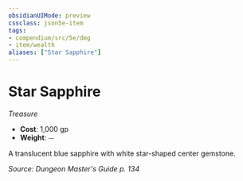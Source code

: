 ```yaml
---
obsidianUIMode: preview
cssclass: json5e-item
tags:
- compendium/src/5e/dmg
- item/wealth
aliases: ["Star Sapphire"]
---
```

# Star Sapphire
*Treasure*  

- **Cost**: 1,000 gp
- **Weight**: ⏤

A translucent blue sapphire with white star-shaped center gemstone.

*Source: Dungeon Master's Guide p. 134*